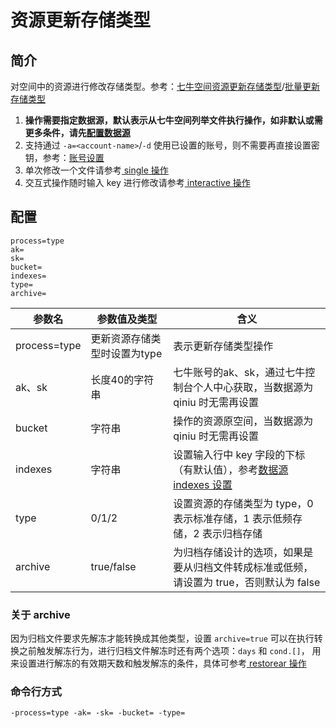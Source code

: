 # 资源更新存储类型

## 简介
对空间中的资源进行修改存储类型。参考：[七牛空间资源更新存储类型](https://developer.qiniu.com/kodo/api/3710/chtype)/[批量更新存储类型](https://developer.qiniu.com/kodo/api/1250/batch)  
1. **操作需要指定数据源，默认表示从七牛空间列举文件执行操作，如非默认或需更多条件，请先[配置数据源](datasource.md)**  
2. 支持通过 `-a=<account-name>`/`-d` 使用已设置的账号，则不需要再直接设置密钥，参考：[账号设置](../README.md#账号设置)  
3. 单次修改一个文件请参考[ single 操作](single.md)  
4. 交互式操作随时输入 key 进行修改请参考[ interactive 操作](interactive.md)  

## 配置
```
process=type
ak=
sk=
bucket=
indexes=
type=
archive=
```  
|参数名|参数值及类型 | 含义|  
|-----|-------|-----|  
|process=type| 更新资源存储类型时设置为type| 表示更新存储类型操作|  
|ak、sk|长度40的字符串|七牛账号的ak、sk，通过七牛控制台个人中心获取，当数据源为 qiniu 时无需再设置|  
|bucket| 字符串| 操作的资源原空间，当数据源为 qiniu 时无需再设置|  
|indexes|字符串| 设置输入行中 key 字段的下标（有默认值），参考[数据源 indexes 设置](datasource.md#1-公共参数)|  
|type| 0/1/2| 设置资源的存储类型为 type，0 表示标准存储，1 表示低频存储，2 表示归档存储|  
|archive| true/false| 为归档存储设计的选项，如果是要从归档文件转成标准或低频，请设置为 true，否则默认为 false|  

### 关于 archive
因为归档文件要求先解冻才能转换成其他类型，设置 `archive=true` 可以在执行转换之前触发解冻行为，进行归档文件解冻时还有两个选项：`days` 和 `cond.[]`，
用来设置进行解冻的有效期天数和触发解冻的条件，具体可参考[ restorear 操作](restorear.md)  

### 命令行方式
```
-process=type -ak= -sk= -bucket= -type=  
```
